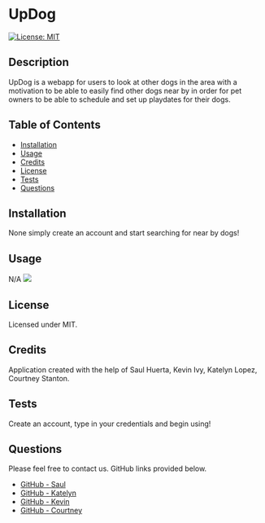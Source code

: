 # UpDog
  [![License: MIT](https://img.shields.io/badge/License-MIT-yellow.svg)](https://opensource.org/licenses/MIT)
  ## Description
  UpDog is a webapp for users to look at other dogs in the area with a motivation to be able to easily find other dogs near by in order for pet owners to be able to schedule and set up playdates for their dogs.
  ## Table of Contents
  * [Installation](#installation)
  * [Usage](#usage)
  * [Credits](#credits)
  * [License](#license)
  * [Tests](#tests)
  * [Questions](#questions)
  ## Installation
  None simply create an account and start searching for near by dogs!
  ## Usage
  N/A
  ![](homescreen.png)
  ## License
  Licensed under MIT.
  ## Credits
  Application created with the help of Saul Huerta, Kevin Ivy, Katelyn Lopez, Courtney Stanton.
  ## Tests
  Create an account, type in your credentials and begin using!
  ## Questions
  Please feel free to contact us. GitHub links provided below.
  * [GitHub - Saul](github.com/saul10huerta)
  * [GitHub - Katelyn](github.com/Kaynalem)
  * [GitHub - Kevin](github.com/kevin-ivy)
  * [GitHub - Courtney](github.com/clstanton)
  
